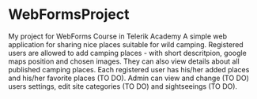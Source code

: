 # WebFormsProject
My project for WebForms Course in Telerik Academy
A simple web application for sharing nice places suitable for wild camping.
Registered users are allowed to add camping places - with short descritpion, google maps position and chosen images. They can also view details about all published camping places. Each registered user has his/her added places and his/her favorite places (TO DO).
Admin can view and change (TO DO) users settings, edit site categories (TO DO) and sightseeings (TO DO).
